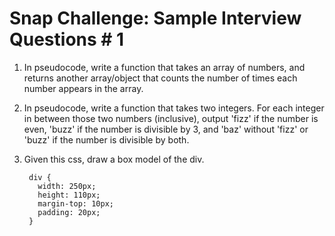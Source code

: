 # Snap Challenge: Sample Interview Questions # 1

1. In pseudocode, write a function that takes an array of numbers, and returns another array/object that counts the number of times each number appears in the array.

2. In pseudocode, write a function that takes two integers. For each integer in between those two numbers (inclusive), output 'fizz' if the number is even, 'buzz' if the number is divisible by 3, and 'baz' without 'fizz' or 'buzz' if the number is divisible by both.

3. Given this css, draw a box model of the div.

        div { 
          width: 250px; 
          height: 110px; 
          margin-top: 10px; 
          padding: 20px; 
        }
